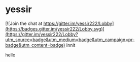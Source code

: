# yessir

[![Join the chat at https://gitter.im/yessir222/Lobby](https://badges.gitter.im/yessir222/Lobby.svg)](https://gitter.im/yessir222/Lobby?utm_source=badge&utm_medium=badge&utm_campaign=pr-badge&utm_content=badge)
innit

hello
